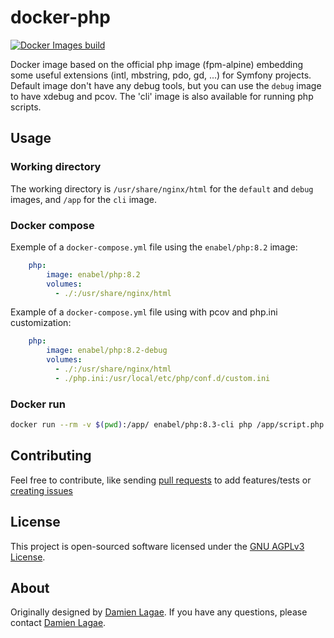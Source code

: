 # docker-php

[![Docker Images build](https://github.com/Enabel/docker-php/actions/workflows/publish.yml/badge.svg)](https://github.com/Enabel/docker-php/actions/workflows/publish.yml)

Docker image based on the official php image (fpm-alpine) embedding some useful extensions (intl, mbstring, pdo, gd, ...) for Symfony projects.
Default image don't have any debug tools, but you can use the `debug` image to have xdebug and pcov.
The 'cli' image is also available for running php scripts.

## Usage

### Working directory

The working directory is `/usr/share/nginx/html` for the `default` and `debug` images, and `/app` for the `cli` image.

### Docker compose

Exemple of a `docker-compose.yml` file using the `enabel/php:8.2` image:
```yaml
    php:
        image: enabel/php:8.2
        volumes:
          - ./:/usr/share/nginx/html
```

Example of a `docker-compose.yml` file using with pcov and php.ini customization:
```yaml
    php:
        image: enabel/php:8.2-debug
        volumes:
          - ./:/usr/share/nginx/html
          - ./php.ini:/usr/local/etc/php/conf.d/custom.ini
```

### Docker run

```bash
docker run --rm -v $(pwd):/app/ enabel/php:8.3-cli php /app/script.php
```

## Contributing

Feel free to contribute, like sending [pull requests](https://github.com/enabel/docker-php/pulls) to add features/tests
or [creating issues](https://github.com/enabel/docker-php/issues)

## License

This project is open-sourced software licensed under the [GNU AGPLv3 License](LICENSE).

## About
Originally designed by [Damien Lagae][1]. If you have any questions, please contact [Damien Lagae][1].

[1]: damien.lagae@enabel.be
